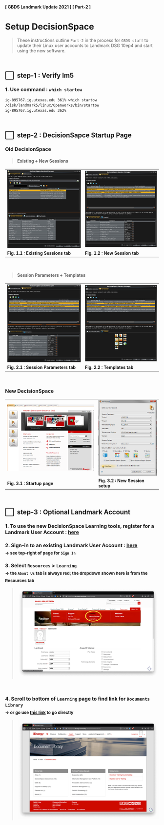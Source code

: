 #### [ GBDS Landmark Update 2021 ] [ Part-2 ]

# Setup DecisionSpace

> These instructions outline `Part-2` in the process for `GBDS staff` to update their Linux user accounts to Landmark DSG 10ep4 and start using the new software.

<br>

## &#x2B1C;&#x00A0; step-1 : Verify lm5

### 1. Use command : `which startow`

```bash
ig-895767.ig.utexas.edu 361% which startow
/disk/landmark5/linux/Openworks/bin/startow
ig-895767.ig.utexas.edu 362% 
```

<br>

## &#x2B1C;&#x00A0; step-2 : DecisionSapce Startup Page

### Old DecisionSpace

> #### Existing + New Sessions

<table style="width:100%">
<tr>
  <td><img src="./img/ch2/step2/dsg-start-ep0-1.png" /></td>
  <td><img src="./img/ch2/step2/dsg-start-ep0-2.png" /></td>
</tr>
<tr>
  <td><b>Fig. 1.1 : Existing Sessions tab</b></td>
  <td><b>Fig. 1.2 : New Session tab</b></td>
</tr>
</table>

<br>

> #### Session Parameters + Templates

<table style="width:100%">
<tr>
  <td><img src="./img/ch2/step2/dsg-start-ep0-2.png" /></td>
  <td><img src="./img/ch2/step2/dsg-start-ep0-3.png" /></td>
</tr>
<tr>
  <td><b>Fig. 2.1 : Session Parameters tab</b></td>
  <td><b>Fig. 2.2 : Templates tab</b></td>
</tr>
</table>

<br>

### New DecisionSpace

<table style="width:100%">
<tr>
  <td><img src="./img/ch2/step2/dsg-start-ep4-1.png" /></td>
  <td><img src="./img/ch2/step2/dsg-start-ep4-2.png" /></td>
</tr>
<tr>
  <td><b>Fig. 3.1 : Startup page</b></td>
  <td><b>Fig. 3.2 : New Session setup</b></td>
</tr>
</table>

<br>

## &#x2B1C;&#x00A0; step-3 : Optional Landmark Account

### 1. To use the new DecisionSpace Learning tools, register for a Landmark User Account : [here](https://identity.halliburton.com/CustomSelfReg/register.jsp?xHalTemp=ienergy)

### 2. Sign-in to an existing Landmark User Account : [here](https://www.landmark.solutions/)<br /><sub> &#x2192; see top-right of page for <code>Sign In</code></sub>

### 3. Select `Resources` > `Learning`<br /><sub> &#x2192; the `About Us` tab is always red; the dropdown shown here is from the Resources tab</sub>

> <img src="./img/ch2/step3/lm5-acct-4-learning.png" />

<br>

### 4. Scroll to bottom of `Learning` page to find link for `Documents Library`<br /><sub> &#x2192; or go use [this link](https://www.landmark.solutions/Resources/Learning/Document-Library) to go directly</sub>

> <img src="./img/ch2/step3/lm5-acct-5-learning-library.png" />

